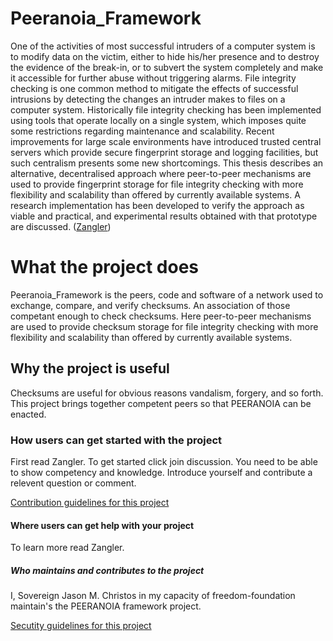 # Peeranoia_Framework 
One of the activities of most successful intruders of a computer system is to modify data on the victim, either to hide his/her presence and to destroy the evidence of the break-in, or to subvert the system completely and make it accessible for further abuse without triggering alarms. File integrity checking is one common method to mitigate the effects of successful intrusions by detecting the changes an intruder makes to files on a computer system. Historically file integrity checking has been implemented using tools that operate locally on a single system, which imposes quite some restrictions regarding maintenance and scalability. Recent improvements for large scale environments have introduced trusted central servers which provide secure fingerprint storage and logging facilities, but such centralism presents some new shortcomings. This thesis describes an alternative, decentralised approach where peer-to-peer mechanisms are used to provide fingerprint storage for file integrity checking with more flexibility and scalability than offered by currently available systems. A research implementation has been developed to verify the approach as viable and practical, and experimental results obtained with that prototype are discussed. ([Zangler](https://research.bond.edu.au/en/studentTheses/tamper-resistant-peer-to-peer-storage-for-file-integrity-checking))

<h1>What the project does</h1>
Peeranoia_Framework is the peers, code and software of a network used to exchange, compare, and verify checksums. An association of those competant enough to check checksums. Here peer-to-peer mechanisms are used to provide checksum storage for file integrity checking with more flexibility and scalability than offered by currently available systems.

<h2>Why the project is useful</h2>
Checksums are useful for obvious reasons vandalism, forgery, and so forth. This project brings together competent peers so that PEERANOIA can be enacted.

<h3>How users can get started with the project</h3>
First read Zangler. To get started click join discussion. You need to be able to show competency and knowledge. Introduce yourself and contribute a relevent question or comment. 

[Contribution guidelines for this project](docs/CONTRIBUTING.md)

<h4>Where users can get help with your project</h4>
To learn more read Zangler.

<h5>Who maintains and contributes to the project</h5>
I, Sovereign Jason M. Christos in my capacity of freedom-foundation maintain's the PEERANOIA framework project.

[Secutity guidelines for this project](docs/SECURITY.md) 
